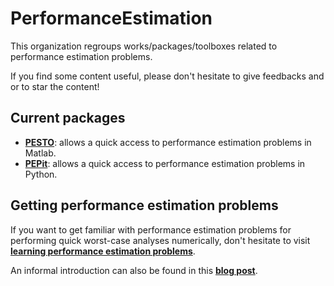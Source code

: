 # PerformanceEstimation

This organization regroups works/packages/toolboxes related to performance estimation problems.

If you find some content useful, please don't hesitate to give feedbacks and or to star the content!

## Current packages
- [**PESTO**](https://github.com/PerformanceEstimation/Performance-Estimation-Toolbox): allows a quick access to performance estimation problems in Matlab.
- [**PEPit**](https://github.com/PerformanceEstimation/PEPit): allows a quick access to performance estimation problems in Python.

## Getting performance estimation problems

If you want to get familiar with performance estimation problems for performing quick worst-case analyses numerically, don't hesitate to visit [**learning performance estimation problems**](https://github.com/PerformanceEstimation/Learning-Performance-Estimation). 

An informal introduction can also be found in this [**blog post**](https://francisbach.com/computer-aided-analyses/).

